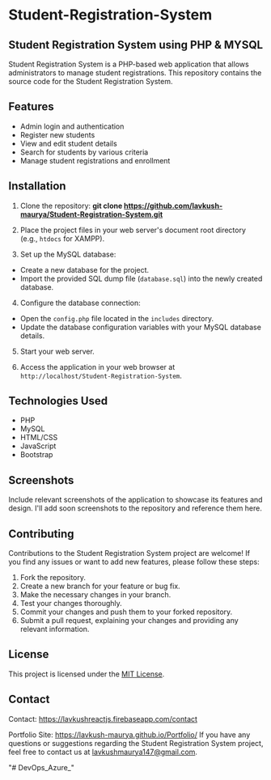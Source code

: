 # Student-Registration-System
Student Registration System using PHP &amp; MYSQL
--

Student Registration System is a PHP-based web application that allows administrators to manage student registrations. This repository contains the source code for the Student Registration System.

## Features

- Admin login and authentication
- Register new students
- View and edit student details
- Search for students by various criteria
- Manage student registrations and enrollment

## Installation

1. Clone the repository:
**git clone https://github.com/lavkush-maurya/Student-Registration-System.git**


2. Place the project files in your web server's document root directory (e.g., `htdocs` for XAMPP).

3. Set up the MySQL database:
- Create a new database for the project.
- Import the provided SQL dump file (`database.sql`) into the newly created database.

4. Configure the database connection:
- Open the `config.php` file located in the `includes` directory.
- Update the database configuration variables with your MySQL database details.

5. Start your web server.

6. Access the application in your web browser at `http://localhost/Student-Registration-System`.

## Technologies Used

- PHP
- MySQL
- HTML/CSS
- JavaScript
- Bootstrap

## Screenshots

Include relevant screenshots of the application to showcase its features and design. I'll add soon screenshots to the repository and reference them here.

## Contributing

Contributions to the Student Registration System project are welcome! If you find any issues or want to add new features, please follow these steps:

1. Fork the repository.
2. Create a new branch for your feature or bug fix.
3. Make the necessary changes in your branch.
4. Test your changes thoroughly.
5. Commit your changes and push them to your forked repository.
6. Submit a pull request, explaining your changes and providing any relevant information.

## License

This project is licensed under the [MIT License](LICENSE).

## Contact
Contact: https://lavkushreactjs.firebaseapp.com/contact

Portfolio Site:  https://lavkush-maurya.github.io/Portfolio/
If you have any questions or suggestions regarding the Student Registration System project, feel free to contact us at [lavkushmaurya147@gmail.com](mailto:lavkushmaurya147@gmail.com).

"# DevOps_Azure_" 
